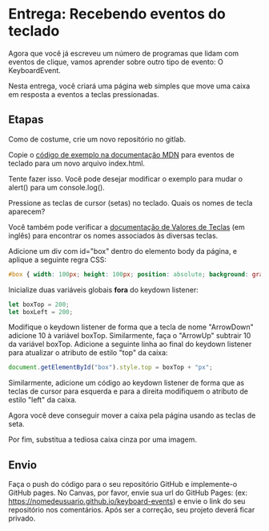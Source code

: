 # Entrega: Recebendo eventos do teclado

Agora que você já escreveu um número de programas que lidam com eventos de clique, vamos aprender sobre outro tipo de evento: O KeyboardEvent.

Nesta entrega, você criará uma página web simples que move uma caixa em resposta a eventos a teclas pressionadas.

## Etapas

Como de costume, crie um novo repositório no gitlab.

Copie o [código de exemplo na documentação MDN](https://developer.mozilla.org/pt-BR/docs/Web/API/Document/keydown_event) para eventos de teclado para um novo arquivo index.html.

Tente fazer isso. Você pode desejar modificar o exemplo para mudar o alert() para um console.log().

Pressione as teclas de cursor (setas) no teclado. Quais os nomes de tecla aparecem?

Você também pode verificar a [documentação de Valores de Teclas](https://developer.mozilla.org/en-US/docs/Web/API/KeyboardEvent/key/Key_Values#Navigation_keys) (em inglês) para encontrar os nomes associados às diversas teclas.

Adicione um div com id="box" dentro do elemento body da página, e aplique a seguinte regra CSS:

```css
#box { width: 100px; height: 100px; position: absolute; background: gray; left: 200px; top: 200px; }
```

Inicialize duas variáveis globais **fora** do keydown listener:

```js
let boxTop = 200;
let boxLeft = 200;
```

Modifique o keydown listener de forma que a tecla de nome "ArrowDown" adicione 10 à variável boxTop. Similarmente, faça o "ArrowUp" subtrair 10 da variável boxTop. Adicione a seguinte linha ao final do keydown listener para atualizar o atributo de estilo "top" da caixa:

```js
document.getElementById("box").style.top = boxTop + "px";
```

Similarmente, adicione um código ao keydown listener de forma que as teclas de cursor para esquerda e para a direita modifiquem o atributo de estilo "left" da caixa.

Agora você deve conseguir mover a caixa pela página usando as teclas de seta.

Por fim, substitua a tediosa caixa cinza por uma imagem.

## Envio

Faça o push do código para o seu repositório GitHub e implemente-o GitHub pages. No Canvas, por favor, envie sua url do GitHub Pages: (ex: https://nomedeusuario.github.io/keyboard-events) e envie o link do seu repositório nos comentários. Após ser a correção, seu projeto deverá ficar privado.

